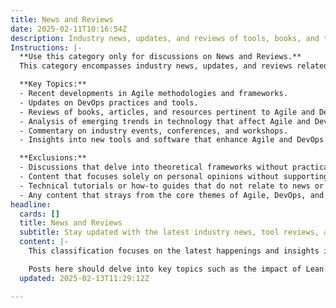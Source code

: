 ```yaml
---
title: News and Reviews
date: 2025-02-11T10:16:54Z
description: Industry news, updates, and reviews of tools, books, and trends in Agile, DevOps, and technology.
Instructions: |-
  **Use this category only for discussions on News and Reviews.**  
  This category encompasses industry news, updates, and reviews related to Agile, DevOps, and technology. Its purpose is to inform readers about the latest trends, tools, and literature that impact these fields, providing insights and evaluations that can guide practitioners in their decision-making processes.

  **Key Topics:**
  - Recent developments in Agile methodologies and frameworks.
  - Updates on DevOps practices and tools.
  - Reviews of books, articles, and resources pertinent to Agile and DevOps.
  - Analysis of emerging trends in technology that affect Agile and DevOps.
  - Commentary on industry events, conferences, and workshops.
  - Insights into new tools and software that enhance Agile and DevOps practices.

  **Exclusions:**  
  - Discussions that delve into theoretical frameworks without practical application.
  - Content that focuses solely on personal opinions without supporting evidence or industry relevance.
  - Technical tutorials or how-to guides that do not relate to news or reviews.
  - Any content that strays from the core themes of Agile, DevOps, and technology updates.
headline:
  cards: []
  title: News and Reviews
  subtitle: Stay updated with the latest industry news, tool reviews, and insights on Agile, DevOps, Lean, and technology trends.
  content: |-
    This classification focuses on the latest happenings and insights in the realms of Agile, DevOps, and technology. It’s your go-to spot for industry news, updates on emerging trends, and reviews of tools and books that can enhance your understanding and application of these methodologies. Whether you're diving into the principles of Kanban, exploring the nuances of Scrum, or keeping up with the evolving landscape of DevOps, this category has you covered.

    Posts here should delve into key topics such as the impact of Lean practices on productivity, the role of Evidence-Based Management in decision-making, and the latest innovations in Continuous Delivery. Expect to find discussions on influential figures like Ken Schwaber and Gene Kim, as well as insights from foundational texts and frameworks that shape our understanding of complexity in organisational contexts.
  updated: 2025-02-13T11:29:12Z

---
```


